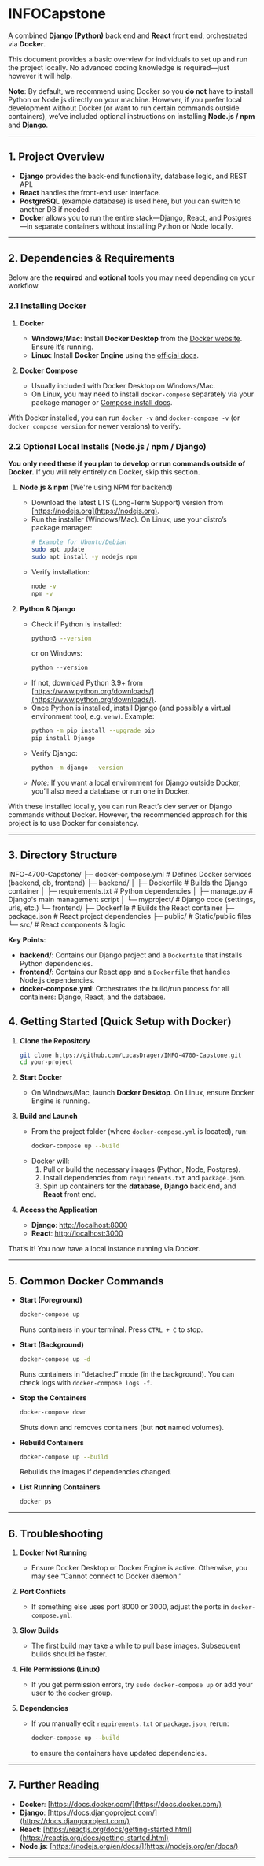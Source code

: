 # INFOCapstone

A combined **Django (Python)** back end and **React** front end, orchestrated via **Docker**.

This document provides a basic overview for individuals to set up and run the project locally. No advanced coding knowledge is required—just however it will help.

**Note**: By default, we recommend using Docker so you **do not** have to install Python or Node.js directly on your machine. However, if you prefer local development without Docker (or want to run certain commands outside containers), we’ve included optional instructions on installing **Node.js / npm** and **Django**.

---

## 1. Project Overview

- **Django** provides the back-end functionality, database logic, and REST API.  
- **React** handles the front-end user interface.  
- **PostgreSQL** (example database) is used here, but you can switch to another DB if needed.  
- **Docker** allows you to run the entire stack—Django, React, and Postgres—in separate containers without installing Python or Node locally.

---

## 2. Dependencies & Requirements

Below are the **required** and **optional** tools you may need depending on your workflow.

### 2.1 Installing Docker

1. **Docker**  
   - **Windows/Mac**: Install **Docker Desktop** from the [Docker website](https://www.docker.com/products/docker-desktop). Ensure it’s running.  
   - **Linux**: Install **Docker Engine** using the [official docs](https://docs.docker.com/get-docker/).  

2. **Docker Compose**  
   - Usually included with Docker Desktop on Windows/Mac.  
   - On Linux, you may need to install `docker-compose` separately via your package manager or [Compose install docs](https://docs.docker.com/compose/install/).

With Docker installed, you can run `docker -v` and `docker-compose -v` (or `docker compose version` for newer versions) to verify.

### 2.2 Optional Local Installs (Node.js / npm / Django)

**You only need these if you plan to develop or run commands outside of Docker.** If you will rely entirely on Docker, skip this section.

1. **Node.js & npm**  (We're using NPM for backend)
   - Download the latest LTS (Long-Term Support) version from [https://nodejs.org](https://nodejs.org).  
   - Run the installer (Windows/Mac). On Linux, use your distro’s package manager:  
     ```bash
     # Example for Ubuntu/Debian
     sudo apt update
     sudo apt install -y nodejs npm
     ```
   - Verify installation:  
     ```bash
     node -v
     npm -v
     ```

2. **Python & Django**  
   - Check if Python is installed:  
     ```bash
     python3 --version
     ```
     or on Windows:
     ```powershell
     python --version
     ```
   - If not, download Python 3.9+ from [https://www.python.org/downloads/](https://www.python.org/downloads/).  
   - Once Python is installed, install Django (and possibly a virtual environment tool, e.g. `venv`). Example:
     ```bash
     python -m pip install --upgrade pip
     pip install Django
     ```
   - Verify Django:  
     ```bash
     python -m django --version
     ```
   - *Note:* If you want a local environment for Django outside Docker, you’ll also need a database or run one in Docker.  

With these installed locally, you can run React’s dev server or Django commands without Docker. However, the recommended approach for this project is to use Docker for consistency.

---

## 3. Directory Structure
INFO-4700-Capstone/ 
├─ docker-compose.yml # Defines Docker services (backend, db, frontend) 
├─ backend/ 
│ ├─ Dockerfile # Builds the Django container 
│ ├─ requirements.txt # Python dependencies 
│ ├─ manage.py # Django's main management script 
│ └─ myproject/ # Django code (settings, urls, etc.) 
└─ frontend/ 
├─ Dockerfile # Builds the React container 
├─ package.json # React project dependencies 
├─ public/ # Static/public files 
└─ src/ # React components & logic

**Key Points**:
- **backend/**: Contains our Django project and a `Dockerfile` that installs Python dependencies.  
- **frontend/**: Contains our React app and a `Dockerfile` that handles Node.js dependencies.  
- **docker-compose.yml**: Orchestrates the build/run process for all containers: Django, React, and the database.

## 4. Getting Started (Quick Setup with Docker)

1. **Clone the Repository**  
   ```bash
   git clone https://github.com/LucasDrager/INFO-4700-Capstone.git
   cd your-project
   ```

2. **Start Docker**  
   - On Windows/Mac, launch **Docker Desktop**. On Linux, ensure Docker Engine is running.

3. **Build and Launch**  
   - From the project folder (where `docker-compose.yml` is located), run:
     ```bash
     docker-compose up --build
     ```
   - Docker will:
     1. Pull or build the necessary images (Python, Node, Postgres).  
     2. Install dependencies from `requirements.txt` and `package.json`.  
     3. Spin up containers for the **database**, **Django** back end, and **React** front end.

4. **Access the Application**  
   - **Django**: [http://localhost:8000](http://localhost:8000)  
   - **React**: [http://localhost:3000](http://localhost:3000)

That’s it! You now have a local instance running via Docker.

---

## 5. Common Docker Commands

- **Start (Foreground)**  
  ```bash
  docker-compose up
  ```
  Runs containers in your terminal. Press `CTRL + C` to stop.

- **Start (Background)**  
  ```bash
  docker-compose up -d
  ```
  Runs containers in “detached” mode (in the background). You can check logs with `docker-compose logs -f`.

- **Stop the Containers**  
  ```bash
  docker-compose down
  ```
  Shuts down and removes containers (but **not** named volumes).

- **Rebuild Containers**  
  ```bash
  docker-compose up --build
  ```
  Rebuilds the images if dependencies changed.

- **List Running Containers**  
  ```bash
  docker ps
  ```

---

## 6. Troubleshooting

1. **Docker Not Running**  
   - Ensure Docker Desktop or Docker Engine is active. Otherwise, you may see “Cannot connect to Docker daemon.”

2. **Port Conflicts**  
   - If something else uses port 8000 or 3000, adjust the ports in `docker-compose.yml`.

3. **Slow Builds**  
   - The first build may take a while to pull base images. Subsequent builds should be faster.

4. **File Permissions (Linux)**  
   - If you get permission errors, try `sudo docker-compose up` or add your user to the `docker` group.

5. **Dependencies**  
   - If you manually edit `requirements.txt` or `package.json`, rerun:
     ```bash
     docker-compose up --build
     ```
     to ensure the containers have updated dependencies.

---

## 7. Further Reading

- **Docker**: [https://docs.docker.com/](https://docs.docker.com/)  
- **Django**: [https://docs.djangoproject.com/](https://docs.djangoproject.com/)  
- **React**: [https://reactjs.org/docs/getting-started.html](https://reactjs.org/docs/getting-started.html)  
- **Node.js**: [https://nodejs.org/en/docs/](https://nodejs.org/en/docs/)

---
```